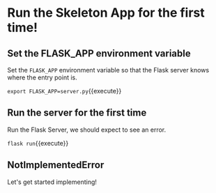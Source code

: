 # Run the Skeleton App for the first time!

## Set the FLASK_APP environment variable

Set the `FLASK_APP` environment variable so that the Flask server knows where the entry point is.

`export FLASK_APP=server.py`{{execute}}

## Run the server for the first time

Run the Flask Server, we should expect to see an error.

`flask run`{{execute}}

## NotImplementedError

Let's get started implementing!
